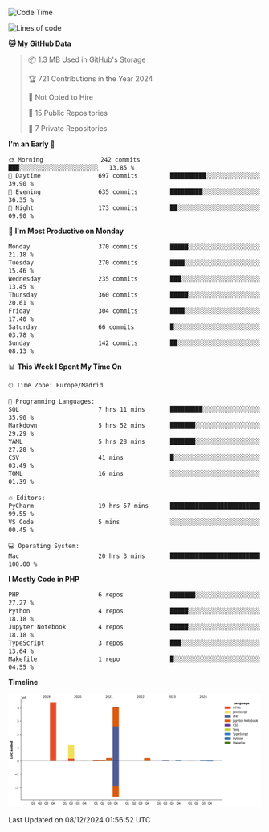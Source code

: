 <!--START_SECTION:waka-->
![Code Time](http://img.shields.io/badge/Code%20Time-531%20hrs%2055%20mins-blue)

![Lines of code](https://img.shields.io/badge/From%20Hello%20World%20I%27ve%20Written-10.4%20million%20lines%20of%20code-blue)

**🐱 My GitHub Data** 

> 📦 1.3 MB Used in GitHub's Storage 
 > 
> 🏆 721 Contributions in the Year 2024
 > 
> 🚫 Not Opted to Hire
 > 
> 📜 15 Public Repositories 
 > 
> 🔑 7 Private Repositories 
 > 
**I'm an Early 🐤** 

```text
🌞 Morning                242 commits         ███░░░░░░░░░░░░░░░░░░░░░░   13.85 % 
🌆 Daytime                697 commits         ██████████░░░░░░░░░░░░░░░   39.90 % 
🌃 Evening                635 commits         █████████░░░░░░░░░░░░░░░░   36.35 % 
🌙 Night                  173 commits         ██░░░░░░░░░░░░░░░░░░░░░░░   09.90 % 
```
📅 **I'm Most Productive on Monday** 

```text
Monday                   370 commits         █████░░░░░░░░░░░░░░░░░░░░   21.18 % 
Tuesday                  270 commits         ████░░░░░░░░░░░░░░░░░░░░░   15.46 % 
Wednesday                235 commits         ███░░░░░░░░░░░░░░░░░░░░░░   13.45 % 
Thursday                 360 commits         █████░░░░░░░░░░░░░░░░░░░░   20.61 % 
Friday                   304 commits         ████░░░░░░░░░░░░░░░░░░░░░   17.40 % 
Saturday                 66 commits          █░░░░░░░░░░░░░░░░░░░░░░░░   03.78 % 
Sunday                   142 commits         ██░░░░░░░░░░░░░░░░░░░░░░░   08.13 % 
```


📊 **This Week I Spent My Time On** 

```text
🕑︎ Time Zone: Europe/Madrid

💬 Programming Languages: 
SQL                      7 hrs 11 mins       █████████░░░░░░░░░░░░░░░░   35.90 % 
Markdown                 5 hrs 52 mins       ███████░░░░░░░░░░░░░░░░░░   29.29 % 
YAML                     5 hrs 28 mins       ███████░░░░░░░░░░░░░░░░░░   27.28 % 
CSV                      41 mins             █░░░░░░░░░░░░░░░░░░░░░░░░   03.49 % 
TOML                     16 mins             ░░░░░░░░░░░░░░░░░░░░░░░░░   01.39 % 

🔥 Editors: 
PyCharm                  19 hrs 57 mins      █████████████████████████   99.55 % 
VS Code                  5 mins              ░░░░░░░░░░░░░░░░░░░░░░░░░   00.45 % 

💻 Operating System: 
Mac                      20 hrs 3 mins       █████████████████████████   100.00 % 
```

**I Mostly Code in PHP** 

```text
PHP                      6 repos             ███████░░░░░░░░░░░░░░░░░░   27.27 % 
Python                   4 repos             █████░░░░░░░░░░░░░░░░░░░░   18.18 % 
Jupyter Notebook         4 repos             █████░░░░░░░░░░░░░░░░░░░░   18.18 % 
TypeScript               3 repos             ███░░░░░░░░░░░░░░░░░░░░░░   13.64 % 
Makefile                 1 repo              █░░░░░░░░░░░░░░░░░░░░░░░░   04.55 % 
```



**Timeline**

![Lines of Code chart](https://raw.githubusercontent.com/danisoronellas/danisoronellas/main/assets/bar_graph.png)


 Last Updated on 08/12/2024 01:56:52 UTC
<!--END_SECTION:waka-->
